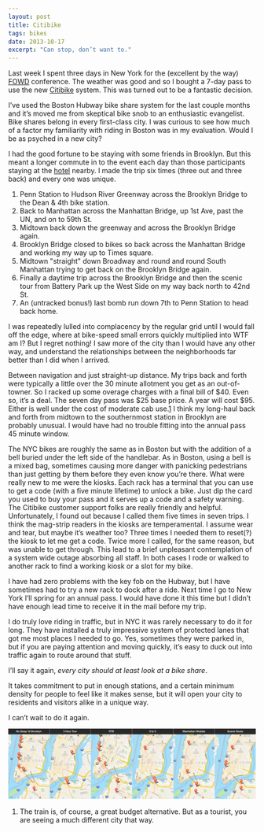 ```yaml
---
layout: post
title: Citibike
tags: bikes
date: 2013-10-17
excerpt: "Can stop, don’t want to."
---
```


Last week I spent three days in New York for the (excellent by the way) [FOWD](http://futureofwebdesign.com/nyc-2013/) conference. The weather was good and so I bought a 7-day pass to use the new [Citibike](http://citibikenyc.com/stations "Citibike Stations") system. This was turned out to be a fantastic decision.

I’ve used the Boston Hubway bike share system for the last couple months and it’s moved me from skeptical bike snob to an enthusiastic evangelist. Bike shares belong in every first-class city. I was curious to see how much of a factor my familiarity with riding in Boston was in my evaluation. Would I be as psyched in a new city?

I had the good fortune to be staying with some friends in Brooklyn. But this meant a longer commute in to the event each day than those participants staying at the [hotel](http://www.yotel.com/Hotels/New-York-City "Yotel") nearby. I made the trip six times (three out and three back) and every one was unique.

1. Penn Station to Hudson River Greenway across the Brooklyn Bridge to the Dean & 4th bike station.
2. Back to Manhattan across the Manhattan Bridge, up 1st Ave, past the UN, and on to 59th St.
3. Midtown back down the greenway and across the Brooklyn Bridge again.
4. Brooklyn Bridge closed to bikes so back across the Manhattan Bridge and working my way up to Times square.
5. Midtown "straight" down Broadway and round and round South Manhattan trying to get back on the Brooklyn Bridge again.
6. Finally a daytime trip across the Brooklyn Bridge and then the scenic tour from Battery Park up the West Side on my way back north to 42nd St.
7. An (untracked bonus!) last bomb run down 7th to Penn Station to head back home.

I was repeatedly lulled into complacency by the regular grid until I would fall off the edge, where at bike-speed small errors quickly multiplied into WTF am I? But I regret nothing! I saw more of the city than I would have any other way, and understand the relationships between the neighborhoods far better than I did when I arrived.

Between navigation and just straight-up distance. My trips back and forth were typically a little over the 30 minute allotment you get as an out-of-towner. So I racked up some overage charges with a final bill of $40. Even so, it’s a deal. The seven day pass was $25 base price. A year will cost $95. Either is well under the cost of moderate cab use.<a href="#but-what-about-trains" class="footnote" id="fn1">1</a> I think my long-haul back and forth from midtown to the southernmost station in Brooklyn are probably unusual. I would have had no trouble fitting into the annual pass 45 minute window.

The NYC bikes are roughly the same as in Boston but with the addition of a bell buried under the left side of the handlebar. As in Boston, using a bell is a mixed bag, sometimes causing more danger with panicking pedestrians than just getting by them before they even know you’re there. What were really new to me were the kiosks. Each rack has a terminal that you can use to get a code (with a five minute lifetime) to unlock a bike. Just dip the card you used to buy your pass and it serves up a code and a safety warning. The Citibike customer support folks are really friendly and helpful. Unfortunately, I found out because I called them five times in seven trips. I think the mag-strip readers in the kiosks are temperamental. I assume wear and tear, but maybe it’s weather too? Three times I needed them to reset(?) the kiosk to let me get a code. Twice more I called, for the same reason, but was unable to get through. This lead to a brief unpleasant contemplation of a system wide outage absorbing all staff. In both cases I rode or walked to another rack to find a working kiosk or a slot for my bike.

I have had zero problems with the key fob on the Hubway, but I have sometimes had to try a new rack to dock after a ride. Next time I go to New York I’ll spring for an annual pass. I would have done it this time but I didn’t have enough lead time to receive it in the mail before my trip.

I do truly love riding in traffic, but in NYC it was rarely necessary to do it for long. They have installed a truly impressive system of protected lanes that got me most places I needed to go. Yes, sometimes they were parked in, but if you are paying attention and moving quickly, it’s easy to duck out into traffic again to route around that stuff.

I’ll say it again, *every city should at least look at a bike share*.

It takes commitment to put in enough stations, and a certain minimum density for people to feel like it makes sense, but it will open your city to residents and visitors alike in a unique way.

I can’t wait to do it again.


<p class="img-block full-width">
  <a href="/images/2013-10-12-strava-tracks-full.png" title="Full size maps"><img src="/images/2013-10-12-strava-tracks-1440.png" srcset="/images/2013-10-12-strava-tracks-2880.png 2x" alt="GPS tracks for my trips back and forth between Brooklyn and Manhattan. I had a little trouble navigating."></a>
</p>

<ol>
  <li id="#but-what-about-trains">
    The train is, of course, a great budget alternative. But as a tourist, you are seeing a much different city that way.
  </li>
</ol>
